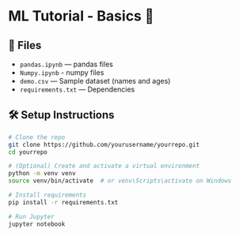 # ML Tutorial - Basics 🐼

## 📁 Files

- `pandas.ipynb` — pandas files
- `Numpy.ipynb` - numpy files
- `demo.csv` — Sample dataset (names and ages)
- `requirements.txt` — Dependencies

## 🛠️ Setup Instructions

```bash
# Clone the repo
git clone https://github.com/yourusername/yourrepo.git
cd yourrepo

# (Optional) Create and activate a virtual environment
python -m venv venv
source venv/bin/activate  # or venv\Scripts\activate on Windows

# Install requirements
pip install -r requirements.txt

# Run Jupyter
jupyter notebook
